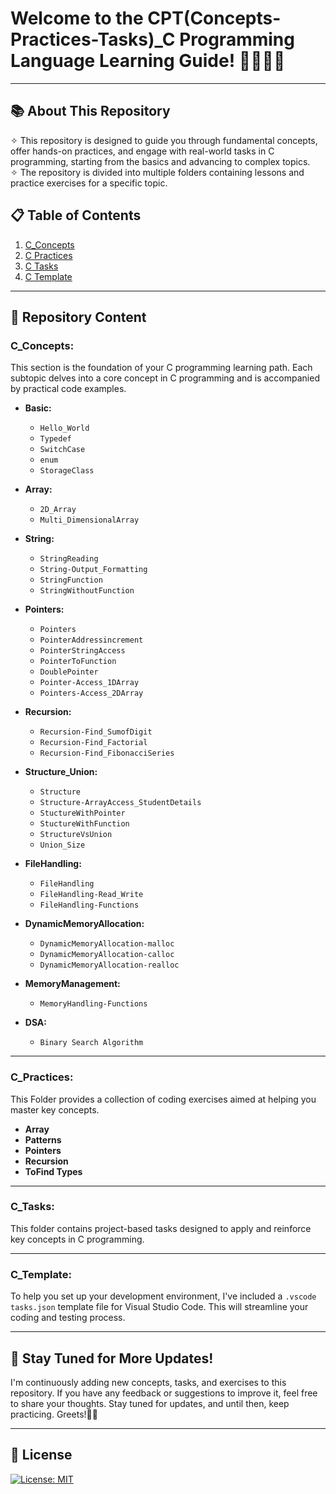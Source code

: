 # Welcome to the CPT(Concepts-Practices-Tasks)_C Programming Language Learning Guide! 👨🏻‍💻🚀
---
## 📚 About This Repository
✧ This repository is designed to guide you through fundamental concepts, offer hands-on practices, and engage with real-world tasks in C programming, starting from the basics and advancing to complex topics. <br>
✧ The repository is divided into multiple folders containing lessons and practice exercises for a specific topic. 

## 📋 Table of Contents
1. [C_Concepts](#C_Concepts)  
2. [C Practices](#C_Practices)
3. [C Tasks](#C_Tasks)
4. [C Template](#C_Template)
---
## 📖 Repository Content

### C_Concepts:
This section is the foundation of your C programming learning path. Each subtopic delves into a core concept in C programming and is accompanied by practical code examples.

- **Basic:**
   - `Hello_World`
   - `Typedef`
   - `SwitchCase`
   - `enum`
   - `StorageClass`

- **Array:**
   - `2D_Array`
   - `Multi_DimensionalArray`

- **String:**
   - `StringReading`
   - `String-Output_Formatting`
   - `StringFunction`
   - `StringWithoutFunction`

- **Pointers:**
   - `Pointers`
   - `PointerAddressincrement`
   - `PointerStringAccess`
   - `PointerToFunction`
   - `DoublePointer`
   - `Pointer-Access_1DArray`
   - `Pointers-Access_2DArray`

- **Recursion:**
   - `Recursion-Find_SumofDigit`
   - `Recursion-Find_Factorial`
   - `Recursion-Find_FibonacciSeries`

- **Structure_Union:**
   - `Structure`
   - `Structure-ArrayAccess_StudentDetails`
   - `StuctureWithPointer`
   - `StuctureWithFunction`
   - `StructureVsUnion`
   - `Union_Size`

- **FileHandling:**
   - `FileHandling`
   - `FileHandling-Read_Write`
   - `FileHandling-Functions`

- **DynamicMemoryAllocation:**
   - `DynamicMemoryAllocation-malloc`
   - `DynamicMemoryAllocation-calloc`
   - `DynamicMemoryAllocation-realloc`

- **MemoryManagement:**
   - `MemoryHandling-Functions`

- **DSA:**
   - `Binary Search Algorithm`

---

### C_Practices:

This Folder provides a collection of coding exercises aimed at helping you master key concepts.

- **Array**
- **Patterns**
- **Pointers**
- **Recursion**
- **ToFind Types**

---

### C_Tasks:

This folder contains project-based tasks designed to apply and reinforce key concepts in C programming.

---

### C_Template:

To help you set up your development environment, I've included a `.vscode tasks.json` template file for Visual Studio Code. This will streamline your coding and testing process.

---

## 📢 Stay Tuned for More Updates!

I'm continuously adding new concepts, tasks, and exercises to this repository. If you have any feedback or suggestions to improve it, feel free to share your thoughts. Stay tuned for updates, and until then, keep practicing. Greets!✌🏻

---
## 📜 License
[![License: MIT](https://img.shields.io/badge/License-MIT-yellow.svg)](https://opensource.org/licenses/MIT)

